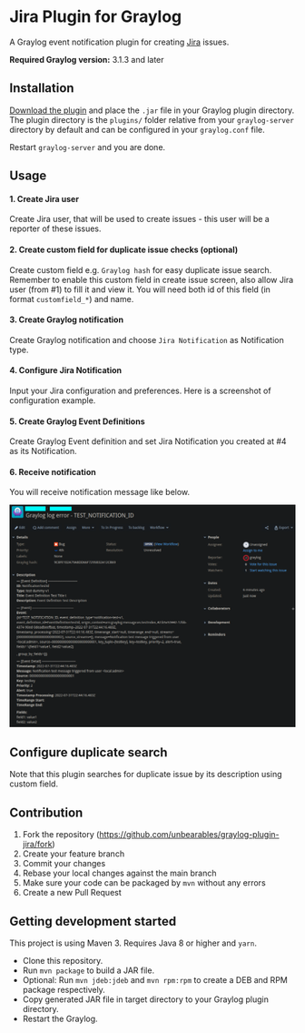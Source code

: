# Jira Plugin for Graylog

A Graylog event notification plugin for creating [Jira](https://www.atlassian.com/software/jira) issues.

**Required Graylog version:** 3.1.3 and later

Installation
------------

[Download the plugin](https://github.com/unbearables/graylog-plugin-jira/releases)
and place the `.jar` file in your Graylog plugin directory. The plugin directory
is the `plugins/` folder relative from your `graylog-server` directory by default
and can be configured in your `graylog.conf` file.

Restart `graylog-server` and you are done.

Usage
-----

#### 1. Create Jira user
Create Jira user, that will be used to create issues - this user will be a reporter of these issues.

#### 2. Create custom field for duplicate issue checks (optional)
Create custom field e.g. `Graylog hash` for easy duplicate issue search.
Remember to enable this custom field in create issue screen, also allow Jira user (from #1) to fill it and view it.
You will need both id of this field (in format `customfield_*`) and name.

#### 3. Create Graylog notification
Create Graylog notification and choose `Jira Notification` as Notification type.

#### 4. Configure Jira Notification
Input your Jira configuration and preferences. Here is a screenshot of configuration example.

#### 5. Create Graylog Event Definitions
Create Graylog Event definition and set Jira Notification you created at #4 as its Notification.

#### 6. Receive notification
You will receive notification message like below.

![Jira notification issue](/img/example_issue.png)

Configure duplicate search
--------------------------

Note that this plugin searches for duplicate issue by its description using custom field.

Contribution
------------

1. Fork the repository (https://github.com/unbearables/graylog-plugin-jira/fork)
2. Create your feature branch
3. Commit your changes
4. Rebase your local changes against the main branch
5. Make sure your code can be packaged by `mvn` without any errors
6. Create a new Pull Request

Getting development started
---------------------------

This project is using Maven 3. Requires Java 8 or higher and `yarn`.

* Clone this repository.
* Run `mvn package` to build a JAR file.
* Optional: Run `mvn jdeb:jdeb` and `mvn rpm:rpm` to create a DEB and RPM package respectively.
* Copy generated JAR file in target directory to your Graylog plugin directory.
* Restart the Graylog.
